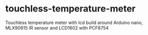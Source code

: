 # touchless-temperature-meter
Touchless temperature meter with lcd build around Arduino nano, MLX90615 IR sensor and LCD1602 with PCF8754
